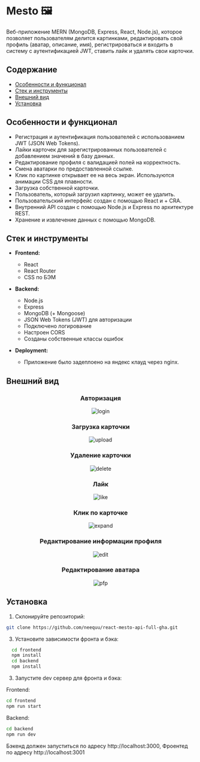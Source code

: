 # Mesto 🖼

Веб-приложение MERN (MongoDB, Express, React, Node.js), которое позволяет пользователям делится картинками, редактировать свой профиль (аватар, описание, имя), регистрироваться и входить в систему с аутентификацией JWT, ставить лайк и удалять свои карточки.

## Содержание

- [Особенности и функционал](#особенности-и-функционал)
- [Стек и инструменты](#стек-и-инструменты)
- [Внешний вид](#внешний-вид)
- [Установка](#установка)

## Особенности и функционал

- Регистрация и аутентификация пользователей с использованием JWT (JSON Web Tokens).
- Лайки карточек для зарегистрированных пользователей с добавлением значений в базу данных.
- Редактирование профиля с валидацией полей на корректность.
- Смена аватарки по предоставленной ссылке.
- Клик по картинке открывает ее на весь экран. Используются анимации CSS для плавности.
- Загрузка собственной карточки.
- Пользователь, который загрузил картинку, может ее удалить.
- Пользовательский интерфейс создан с помощью React и + CRA.
- Внутренний API создан с помощью Node.js и Express по архитектуре REST.
- Хранение и извлечение данных с помощью MongoDB.

## Стек и инструменты

- **Frontend:**

  - React
  - React Router
  - CSS по БЭМ

- **Backend:**

  - Node.js
  - Express
  - MongoDB (+ Mongoose)
  - JSON Web Tokens (JWT) для авторизации
  - Подключено логирование
  - Настроен CORS
  - Созданы собственные классы ошибок

- **Deployment:**
  - Приложение было задеплоено на яндекс клауд через nginx.

## Внешний вид

<div align="center">
  
### Авторизация
![login](https://github.com/neequu/react-mesto-api-full-gha/assets/69749247/c6ec39ad-8223-4204-9c06-adadc4c96523)

### Загрузка карточки

![upload](https://github.com/neequu/react-mesto-api-full-gha/assets/69749247/d691abf3-fccd-4299-9df9-edfd44b963d8)

### Удаление карточки

![delete](https://github.com/neequu/react-mesto-api-full-gha/assets/69749247/ba7fe6ee-2e34-4558-99bb-351247a04e6e)

### Лайк

![like](https://github.com/neequu/react-mesto-api-full-gha/assets/69749247/824d2019-03d1-40b6-ad67-afea40bf015a)

### Клик по карточке

![expand](https://github.com/neequu/react-mesto-api-full-gha/assets/69749247/745aec7b-879a-45c1-a97a-3e642369041c)

### Редактирование информации профиля

![edit](https://github.com/neequu/react-mesto-api-full-gha/assets/69749247/3aca5282-5540-4a56-abed-4ed7901da1cb)

### Редактирование аватара

![pfp](https://github.com/neequu/react-mesto-api-full-gha/assets/69749247/8329626c-ac37-4083-a057-a15e66c5f25e)

</div>

## Установка

1. Склонируйте репозиторий:

```bash
git clone https://github.com/neequu/react-mesto-api-full-gha.git
```

3. Установите зависимости фронта и бэка:

```bash
  cd frontend
  npm install
  cd backend
  npm install
```

3. Запустите dev сервер для фронта и бэка:

Frontend:

```bash
cd frontend
npm run start
```

Backend:

```bash
cd backend
npm run dev
```

Бэкенд должен запуститься по адресу http://localhost:3000, Фроентед по адресу http://localhost:3001
